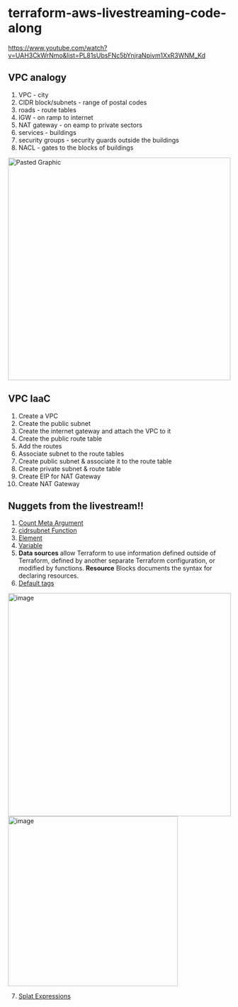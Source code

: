 # terraform-aws-livestreaming-code-along
https://www.youtube.com/watch?v=UAH3CkWrNmo&list=PL81sUbsFNc5bYnjraNpivm1XxR3WNM_Kd

## VPC analogy
1. VPC - city
2. CIDR block/subnets - range of postal codes
3. roads - route tables
4. IGW - on ramp to internet
5. NAT gateway - on eamp to private sectors
6. services - buildings
7. security groups - security guards outside the buildings
8. NACL - gates to the blocks of buildings
<img width="502" alt="Pasted Graphic" src="https://user-images.githubusercontent.com/49971693/170632046-b151c9d1-f1b4-47ce-8953-ef066ce04cd2.png">


## VPC IaaC
1. Create a VPC
2. Create the public subnet
3. Create the internet gateway and attach the VPC to it
4. Create the public route table
5. Add the routes
6. Associate subnet to the route tables
7. Create public subnet & associate it to the route table
8. Create private subnet & route table
9. Create EIP for NAT Gateway
10. Create NAT Gateway

## Nuggets from the livestream!!
1. [Count Meta Argument](https://www.terraform.io/language/meta-arguments/count)
2. [cidrsubnet Function](https://www.terraform.io/language/functions/cidrsubnet)
3. [Element](https://www.terraform.io/language/functions/element)
4. [Variable](https://www.terraform.io/language/configuration-0-11/interpolation)
5. **Data sources** allow Terraform to use information defined outside of Terraform, defined by another separate Terraform configuration, or modified by functions. **Resource** Blocks documents the syntax for declaring resources.
6. [Default tags](https://registry.terraform.io/providers/hashicorp/aws/latest/docs/data-sources/default_tags)

<img width="503" alt="image" src="https://user-images.githubusercontent.com/49971693/170728254-13fd0408-6a54-4980-ae17-01da511f94cd.png">
<img width="383" alt="image" src="https://user-images.githubusercontent.com/49971693/170728401-6a73734c-0026-47f1-b062-edc68d558fd3.png">

7. [Splat Expressions](https://www.terraform.io/language/expressions/splat)
